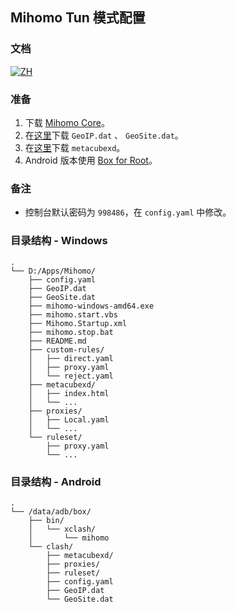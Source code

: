 ## Mihomo Tun 模式配置

### 文档

[![ZH](https://img.shields.io/badge/lang-zh--CN-blue)](https://ewigl.github.io/notes/posts/202404/mihomo-tun-guide/)

### 准备

1. 下载 [Mihomo Core](https://github.com/MetaCubeX/mihomo/releases)。
2. 在[这里](https://github.com/Loyalsoldier/v2ray-rules-dat/releases)下载 `GeoIP.dat` 、 `GeoSite.dat`。
3. 在[这里](https://github.com/MetaCubeX/metacubexd/releases)下载 `metacubexd`。
4. Android 版本使用 [Box for Root](https://github.com/taamarin/box_for_magisk/releases)。

### 备注

- 控制台默认密码为 `998486`，在 `config.yaml` 中修改。

### 目录结构 - Windows

```
.
└── D:/Apps/Mihomo/
    ├── config.yaml
    ├── GeoIP.dat
    ├── GeoSite.dat
    ├── mihomo-windows-amd64.exe
    ├── mihomo.start.vbs
    ├── Mihomo.Startup.xml
    ├── mihomo.stop.bat
    ├── README.md
    ├── custom-rules/
    │   ├── direct.yaml
    │   ├── proxy.yaml
    │   └── reject.yaml
    ├── metacubexd/
    │   ├── index.html
    │   └── ...
    ├── proxies/
    │   ├── Local.yaml
    │   └── ...
    └── ruleset/
        ├── proxy.yaml
        └── ...
```

### 目录结构 - Android

```
.
└── /data/adb/box/
    ├── bin/
    │   └── xclash/
    │       └── mihomo
    └── clash/
        ├── metacubexd/
        ├── proxies/
        ├── ruleset/
        ├── config.yaml
        ├── GeoIP.dat
        └── GeoSite.dat
```
